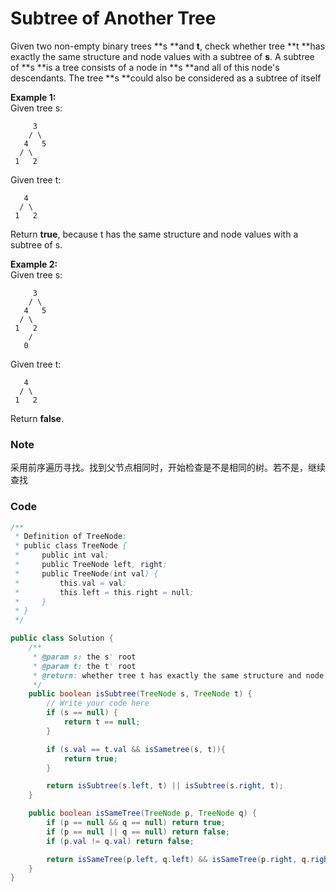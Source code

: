 # Subtree of Another Tree

Given two non-empty binary trees **s **and **t**, check whether tree **t **has exactly the same structure and node values with a subtree of **s**. A subtree of **s **is a tree consists of a node in **s **and all of this node's descendants. The tree **s **could also be considered as a subtree of itself

**Example 1:**  
Given tree s:

```
     3
    / \
   4   5
  / \
 1   2
```

Given tree t:

```
   4 
  / \
 1   2
```

Return **true**, because t has the same structure and node values with a subtree of s.

**Example 2:**  
Given tree s:

```
     3
    / \
   4   5
  / \
 1   2
    /
   0
```

Given tree t:

```
   4
  / \
 1   2
```

Return **false**.

### Note

采用前序遍历寻找。找到父节点相同时，开始检查是不是相同的树。若不是，继续查找

### Code

```java
/**
 * Definition of TreeNode:
 * public class TreeNode {
 *     public int val;
 *     public TreeNode left, right;
 *     public TreeNode(int val) {
 *         this.val = val;
 *         this.left = this.right = null;
 *     }
 * }
 */

public class Solution {
    /**
     * @param s: the s' root
     * @param t: the t' root
     * @return: whether tree t has exactly the same structure and node values with a subtree of s
     */
    public boolean isSubtree(TreeNode s, TreeNode t) {
        // Write your code here
        if (s == null) {
            return t == null;
        }

        if (s.val == t.val && isSametree(s, t)){
            return true;
        }

        return isSubtree(s.left, t) || isSubtree(s.right, t);
    }

    public boolean isSameTree(TreeNode p, TreeNode q) {
        if (p == null && q == null) return true;
        if (p == null || q == null) return false;
        if (p.val != q.val) return false;

        return isSameTree(p.left, q.left) && isSameTree(p.right, q.right);
    }
}
```



